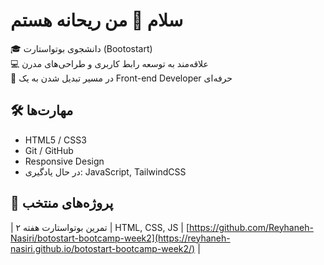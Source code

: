 # سلام 👋 من ریحانه هستم

🎓 دانشجوی بوتواستارت (Bootostart)  
💻 علاقه‌مند به توسعه رابط کاربری و طراحی‌های مدرن  
🌱 در مسیر تبدیل شدن به یک Front-end Developer حرفه‌ای

## 🛠️ مهارت‌ها
- HTML5 / CSS3 
- Git / GitHub
- Responsive Design
- در حال یادگیری: JavaScript, TailwindCSS

## 📁 پروژه‌های منتخب

| تمرین بوتواستارت هفته ۲ | HTML, CSS, JS | [https://github.com/Reyhaneh-Nasiri/botostart-bootcamp-week2](https://reyhaneh-nasiri.github.io/botostart-bootcamp-week2/) |
